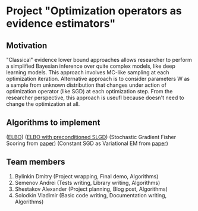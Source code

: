 # Project "Optimization operators as evidence estimators"

## Motivation 
"Classical" evidence lower bound approaches allows researcher to perform a simplified Bayesian inference over quite complex models, like deep learning models. This approach involves MC-like sampling at each optimization iteration. Alternative approach is to consider parameters W as a sample from unknown distribution that changes under action of optimization operator (like SGD) at each optimization step. From the researcher perspective, this approach is useufl because doesn't need to change the optimization at all.

## Algorithms to implement 
([ELBO](https://arxiv.org/pdf/1504.01344))
([ELBO with preconditioned SLGD](https://icml.cc/2011/papers/398_icmlpaper.pdf))
(Stochastic Gradient Fisher Scoring from [paper](https://www.jmlr.org/papers/volume18/17-214/17-214.pdf))
(Constant SGD as Variational EM from [paper](https://www.jmlr.org/papers/volume18/17-214/17-214.pdf))

## Team members
1. Bylinkin Dmitry (Project wrapping, Final demo, Algorithms)
2. Semenov Andrei (Tests writing, Library writing, Algorithms)
3. Shestakov Alexander (Project planning, Blog post, Algorithms)
4. Solodkin Vladimir (Basic code writing, Documentation writing, Algorithms)
